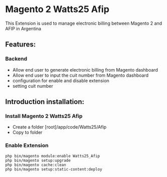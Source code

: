 # Magento 2 Watts25 Afip

This Extension is used to manage electronic billing between Magento 2 and AFIP in Argentina

## Features:

### Backend
- Allow end user to generate electronic billing from Magento dashboard
- Allow end user to input the cuit number from Magento dashboard
- configuration for enable and disable extension
- setting cuit number

## Introduction installation:

### Install Magento 2 Watts25 Afip
- Create a folder [root]/app/code/Watts25/Afip
- Copy to folder

### Enable Extension

```
php bin/magento module:enable Watts25_Afip
php bin/magento setup:upgrade
php bin/magento cache:clean
php bin/magento setup:static-content:deploy
```